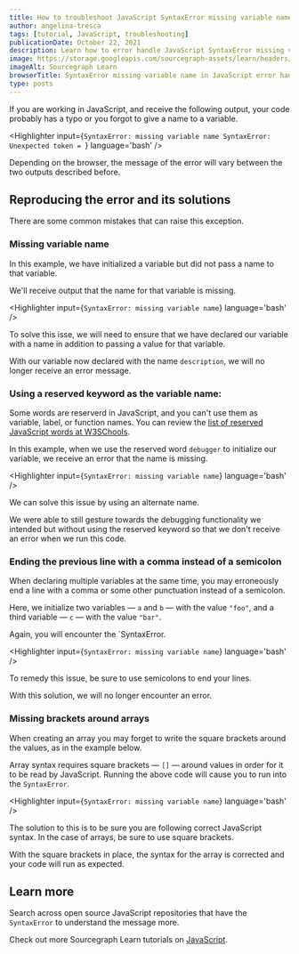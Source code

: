 ```yaml
---
title: How to troubleshoot JavaScript SyntaxError missing variable name
author: angelina-tresca
tags: [tutorial, JavaScript, troubleshooting]
publicationDate: October 22, 2021
description: Learn how to error handle JavaScript SyntaxError missing variable name
image: https://storage.googleapis.com/sourcegraph-assets/learn/headers/sourcegraph-learn-header.png
imageAlt: Sourcegraph Learn
browserTitle: SyntaxError missing variable name in JavaScript error handling
type: posts
---
```


If you are working in JavaScript, and receive the following output, your code probably has a typo or you forgot to give a name to a variable.

<Highlighter
input={`SyntaxError: missing variable name
SyntaxError: Unexpected token = `}
language='bash'
/>

Depending on the browser, the message of the error will vary between the two outputs described before.

## Reproducing the error and its solutions

There are some common mistakes that can raise this exception.

### Missing variable name

In this example, we have initialized a variable but did not pass a name to that variable.

<Highlighter
input='var = "foo";'
language='javascript'
/>

We'll receive output that the name for that variable is missing.

<Highlighter
input={`SyntaxError: missing variable name`}
language='bash'
/>

To solve this isse, we will need to ensure that we have declared our variable with a name in addition to passing a value for that variable.
           
<Highlighter
input='var description = "foo";'
language='javascript'
/>

With our variable now declared with the name `description`, we will no longer receive an error message.

### Using a reserved keyword as the variable name:

Some words are reserverd in JavaScript, and you can't use them as variable, label, or function names. You can review the [list of reserved JavaScript words at W3SChools](https://www.w3schools.com/js/js_reserved.asp). 

In this example, when we use the reserved word `debugger` to initialize our variable, we receive an error that the name is missing. 

<Highlighter
input='var debugger = "foo";'
language='javascript'
/>

<Highlighter
input={`SyntaxError: missing variable name`}
language='bash'
/>

We can solve this issue by using an alternate name. 

<Highlighter
input='var debug_variable = "foo";'
language='javascript'
/>

We were able to still gesture towards the debugging functionality we intended but without using the reserved keyword so that we don't receive an error when we run this code. 

### Ending the previous line with a comma instead of a semicolon

When declaring multiple variables at the same time, you may erroneously end a line with a comma or some other punctuation instead of a semicolon.

Here, we initialize two variables — `a` and `b` — with the value `"foo"`, and a third variable — `c` — with the value `"bar"`. 

<Highlighter
input='var a, b = "foo",
var c, = "bar"'
language='javascript'
/>

Again, you will encounter the `SyntaxError.

<Highlighter
input={`SyntaxError: missing variable name`}
language='bash'
/>

To remedy this issue, be sure to use semicolons to end your lines. 

<Highlighter
input='var a, b = "foo";
var c = "bar";'
language='javascript'
/>

With this solution, we will no longer encounter an error. 

### Missing brackets around arrays

When creating an array you may forget to write the square brackets around the values, as in the example below.

<Highlighter
input='var array = 1, 2, 3, 4, 5;'
language='javascript'
/>

Array syntax requires square brackets — `[]` — around values in order for it to be read by JavaScript. Running the above code will cause you to run into the `SyntaxError`. 

<Highlighter
input={`SyntaxError: missing variable name`}
language='bash'
/>

The solution to this is to be sure you are following correct JavaScript syntax. In the case of arrays, be sure to use square brackets.

<Highlighter
input='var array = [1, 2, 3, 4, 5;]'
language='javascript'
/>

With the square brackets in place, the syntax for the array is corrected and your code will run as expected.

## Learn more

Search across open source JavaScript repositories that have the `SyntaxError` to understand the message more.

<SourcegraphSearch query="SyntaxError: missing variable name" patternType="literal"/>

Check out more Sourcegraph Learn tutorials on [JavaScript](https://learn.sourcegraph.com/tags/javascript).

